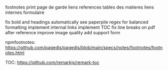 footnotes print
page de garde
liens references
tables des matieres
liens internes
formulaire



fix bold and headings automatically
  see paperpile regex for balanced formatting
implement internal links
implement TOC
fix line breaks on pdf after reference
improve image quality
add support form

npmfootnotes:
https://github.com/pagedjs/pagedjs/blob/main/specs/notes/footnotes/footnotes.html

TOC:
https://github.com/remarkjs/remark-toc
